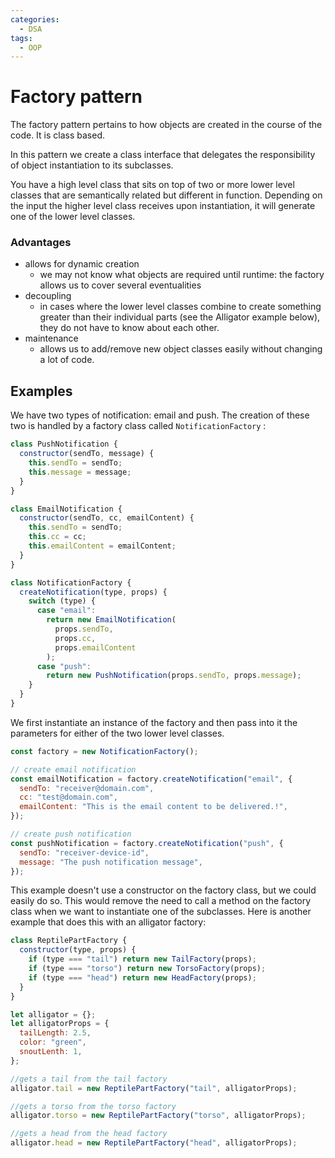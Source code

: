 ```yaml
---
categories:
  - DSA
tags:
  - OOP
---
```


# Factory pattern

The factory pattern pertains to how objects are created in the course of the
code. It is class based.

In this pattern we create a class interface that delegates the responsibility of
object instantiation to its subclasses.

You have a high level class that sits on top of two or more lower level classes
that are semantically related but different in function. Depending on the input
the higher level class receives upon instantiation, it will generate one of the
lower level classes.

### Advantages

- allows for dynamic creation
  - we may not know what objects are required until runtime: the factory allows
    us to cover several eventualities
- decoupling
  - in cases where the lower level classes combine to create something greater
    than their individual parts (see the Alligator example below), they do not
    have to know about each other.
- maintenance
  - allows us to add/remove new object classes easily without changing a lot of
    code.

## Examples

We have two types of notification: email and push. The creation of these two is
handled by a factory class called `NotificationFactory` :

```jsx
class PushNotification {
  constructor(sendTo, message) {
    this.sendTo = sendTo;
    this.message = message;
  }
}

class EmailNotification {
  constructor(sendTo, cc, emailContent) {
    this.sendTo = sendTo;
    this.cc = cc;
    this.emailContent = emailContent;
  }
}
```

```jsx
class NotificationFactory {
  createNotification(type, props) {
    switch (type) {
      case "email":
        return new EmailNotification(
          props.sendTo,
          props.cc,
          props.emailContent
        );
      case "push":
        return new PushNotification(props.sendTo, props.message);
    }
  }
}
```

We first instantiate an instance of the factory and then pass into it the
parameters for either of the two lower level classes.

```jsx
const factory = new NotificationFactory();

// create email notification
const emailNotification = factory.createNotification("email", {
  sendTo: "receiver@domain.com",
  cc: "test@domain.com",
  emailContent: "This is the email content to be delivered.!",
});

// create push notification
const pushNotification = factory.createNotification("push", {
  sendTo: "receiver-device-id",
  message: "The push notification message",
});
```

This example doesn't use a constructor on the factory class, but we could easily
do so. This would remove the need to call a method on the factory class when we
want to instantiate one of the subclasses. Here is another example that does
this with an alligator factory:

```jsx
class ReptilePartFactory {
  constructor(type, props) {
    if (type === "tail") return new TailFactory(props);
    if (type === "torso") return new TorsoFactory(props);
    if (type === "head") return new HeadFactory(props);
  }
}

let alligator = {};
let alligatorProps = {
  tailLength: 2.5,
  color: "green",
  snoutLenth: 1,
};

//gets a tail from the tail factory
alligator.tail = new ReptilePartFactory("tail", alligatorProps);

//gets a torso from the torso factory
alligator.torso = new ReptilePartFactory("torso", alligatorProps);

//gets a head from the head factory
alligator.head = new ReptilePartFactory("head", alligatorProps);
```
